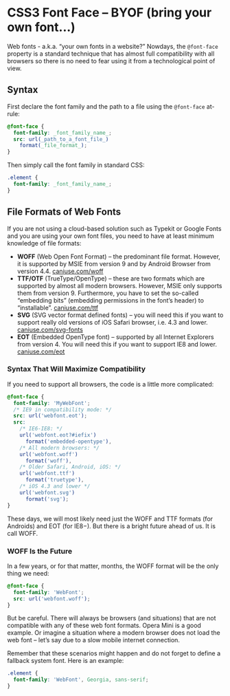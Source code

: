 CSS3 Font Face – BYOF (bring your own font...)
==============================================

Web fonts - a.k.a. “your own fonts in a website?” Nowdays, the `@font-face`
property is a standard technique that has almost full compatibility with all
browsers so there is no need to fear using it from a technological point of
view.

Syntax
------

First declare the font family and the path to a file using the `@font-face`
at-rule:

```css
@font-face {
  font-family: _font_family_name_;
  src: url(_path_to_a_font_file_)
    format(_file_format_);
}
```


Then simply call the font family in standard CSS:

```css
.element {
  font-family: _font_family_name_;
}
```


File Formats of Web Fonts
-------------------------

If you are not using a cloud-based solution such as Typekit or Google Fonts and
you are using your own font files, you need to have at least minimum knowledge
of file formats:

-   **WOFF** (Web Open Font Format) – the predominant file format. However, it
    is supported by MSIE from version 9 and by Android Browser from version 4.4.
    [caniuse.com/woff](http://caniuse.com/woff)
-   **TTF/OTF** (TrueType/OpenType) – these are two formats which are supported
    by almost all modern browsers. However, MSIE only supports them from version 9. Furthermore, you have to set the so-called “embedding bits” (embedding
    permissions in the font’s header) to “installable”.
    [caniuse.com/ttf](http://caniuse.com/ttf)
-   **SVG** (SVG vector format defined fonts) – you will need this if you want
    to support really old versions of iOS Safari browser, i.e. 4.3 and lower.
    [caniuse.com/svg-fonts](http://caniuse.com/svg-fonts)
-   **EOT** (Embedded OpenType font) – supported by all Internet Explorers from
    version 4. You will need this if you want to support IE8 and lower.
    [caniuse.com/eot](http://caniuse.com/eot)

### Syntax That Will Maximize Compatibility

If you need to support all browsers, the code is a little more complicated:

```css
@font-face {
  font-family: 'MyWebFont';
  /* IE9 in compatibility mode: */
  src: url('webfont.eot');
  src:
    /* IE6-IE8: */
    url('webfont.eot?#iefix')
      format('embedded-opentype'),
    /* All modern browsers: */
    url('webfont.woff')
      format('woff'),
    /* Older Safari, Android, iOS: */
    url('webfont.ttf')
      format('truetype'),
    /* iOS 4.3 and lower */
    url('webfont.svg')
      format('svg');
}
```

These days, we will most likely need just the WOFF and TTF formats (for
Androids) and EOT (for IE8−). But there is a bright future ahead of us. It is
call WOFF.

### WOFF Is the Future

In a few years, or for that matter, months, the WOFF format will be the only
thing we need:

```css
@font-face {
  font-family: 'WebFont';
  src: url('webfont.woff');
}
```


But be careful. There will always be browsers (and situations) that are not
compatible with any of these web font formats. Opera Mini is a good example. Or
imagine a situation where a modern browser does not load the web font – let’s
say due to a slow mobile internet connection.

Remember that these scenarios might happen and do not forget to define a
fallback system font. Here is an example:

```css
.element {
  font-family: 'WebFont', Georgia, sans-serif;
}
```
